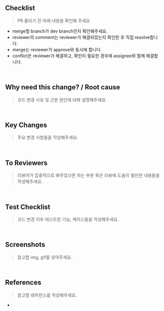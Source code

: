 ## Checklist

> PR 올리기 전 아래 내용을 확인해 주세요

- merge할 branch가 dev branch인지 확인해주세요.
- reviewer의 comment는 reviewer가 해결되었는지 확인한 후 직접 resolve합니다.
- merge는 reviewer가 approve와 동시에 합니다.
- conflict은 reviewer가 해결하고, 확인이 필요한 경우에 assignee와 함께 해결합니다.

<br>

## Why need this change? / Root cause

> 코드 변경 사유 및 근본 원인에 대해 설명해주세요.

<br>

## Key Changes

> 주요 변경 사항들을 작성해주세요.

<br>

## To Reviewers

> 리뷰어가 집중적으로 봐주었으면 하는 부분 혹은 리뷰에 도움이 될만한 내용들을 작성해주세요.

<br>

## Test Checklist

> 코드 변경 이후 테스트한 기능, 케이스들을 작성해주세요.

<br>

## Screenshots

> 참고할 img, gif를 넣어주세요.

<br>

## References

> 참고할 레퍼런스를 작성해주세요.
- []()
